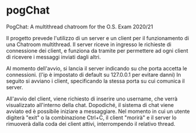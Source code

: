 # pogChat
PogChat: A multithread chatroom for the O.S. Exam 2020/21

Il progetto prevede l'utilizzo di un server e un client per il funzionamento di una Chatroom multithread.
Il server riceve in ingresso le richieste di connessione dei client, e funziona da tramite per permettere ad ogni client di ricevere i messaggi inviati dagli altri.

Al momento dell'avvio, si lancia il server indicando su che porta accetta le connessioni. (l'ip è impostato di default su 127.0.0.1 per evitare danni)
In seguito si avviano i client, specificando la stessa porta su cui comunica il server.

All'avvio del client, viene richiesto di inserire uno username, che verrà visualizzato all'interno della chat.
Dopodiché, il sistema di chat viene avviato ed è possibile iniziare a messaggiare.
Nel momento in cui un utente digiterà "exit" o la combinazione Ctrl+C, il client "morirà" e il server lo rimuoverà dalla coda dei client attivi, interrompendo il relativo thread.
